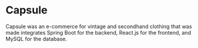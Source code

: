 # Capsule
Capsule was an e-commerce for vintage and secondhand clothing that was made integrates Spring Boot for the backend, React.js for the frontend, and MySQL for the database. 

